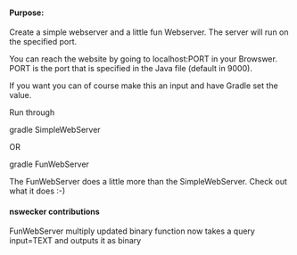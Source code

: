 #### Purpose:
Create a simple webserver and a little fun Webserver. The server will run on the specified port. 

You can reach the website by going to localhost:PORT in your Browswer. PORT is the port that is specified in the Java file (default in 9000).

If you want you can of course make this an input and have Gradle set the value. 

Run through

gradle SimpleWebServer

OR 

gradle FunWebServer


The FunWebServer does a little more than the SimpleWebServer. Check out what it does :-)

#### nswecker contributions

FunWebServer multiply updated
binary function now takes a query input=TEXT and outputs it as binary